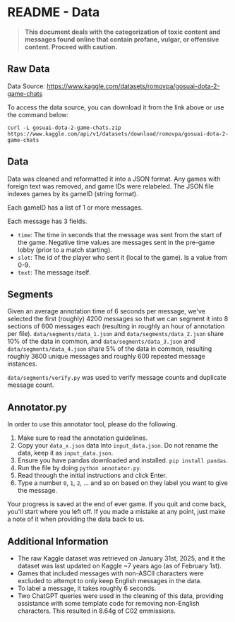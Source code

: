 # README - Data

> **This document deals with the categorization of toxic content and messages found online that contain profane, vulgar, or offensive content. Proceed with caution.**

## Raw Data

Data Source: <https://www.kaggle.com/datasets/romovpa/gosuai-dota-2-game-chats> 

To access the data source, you can download it from the link above or use the command below:

`curl -L gosuai-dota-2-game-chats.zip https://www.kaggle.com/api/v1/datasets/download/romovpa/gosuai-dota-2-game-chats`

## Data

Data was cleaned and reformatted it into a JSON format. Any games with foreign text was removed, and game IDs were relabeled. The JSON file indexes games by its gameID (string format).

Each gameID has a list of 1 or more messages.

Each message has 3 fields.
- `time`: The time in seconds that the message was sent from the start of the game. Negative time values are messages sent in the pre-game lobby (prior to a match starting).
- `slot`: The id of the player who sent it (local to the game). Is a value from 0-9.
- `text`: The message itself.

## Segments

Given an average annotation time of 6 seconds per message, we've selected the first (roughly) 4200 messages so that we can segment it into 8 sections of 600 messages each (resulting in roughly an hour of annotation per file). `data/segments/data_1.json` and `data/segments/data_2.json` share 10% of the data in common, and `data/segments/data_3.json` and `data/segments/data_4.json` share 5% of the data in common, resulting roughly 3600 unique messages and roughly 600 repeated message instances.

`data/segments/verify.py` was used to verify message counts and duplicate message count.

## Annotator.py

In order to use this annotator tool, please do the following.

1) Make sure to read the annotation guidelines.
2) Copy your `data_x.json` data into `input_data.json`. Do not rename the data, keep it as `input_data.json`.
3) Ensure you have pandas downloaded and installed. `pip install pandas`.
4) Run the file by doing `python annotator.py`.
5) Read through the initial instructions and click Enter.
6) Type a number `0`, `1`, `2`, ... and so on based on they label you want to give the message.

Your progress is saved at the end of ever game. If you quit and come back, you'll start where you left off. If you made a mistake at any point, just make a note of it when providing the data back to us.

## Additional Information

- The raw Kaggle dataset was retrieved on January 31st, 2025, and it the dataset was last updated on Kaggle ~7 years ago (as of February 1st).
- Games that included messages with non-ASCII characters were excluded to attempt to only keep English messages in the data.
- To label a message, it takes roughly 6 seconds.
- Two ChatGPT queries were used in the cleaning of this data, providing assistance with some template code for removing non-English characters. This resulted in 8.64g of C02 emmissions.
